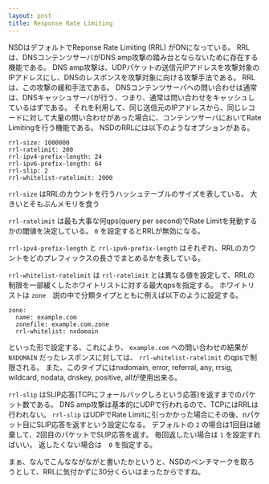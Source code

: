 ```yaml
---
layout: post
title: Response Rate Limiting
---
```


NSDはデフォルトでReponse Rate Limiting (RRL) がONになっている。
RRLは、DNSコンテンツサーバがDNS amp攻撃の踏み台とならないために存在する機能である。
DNS amp攻撃は、UDPパケットの送信元IPアドレスを攻撃対象のIPアドレスにし、DNSのレスポンスを攻撃対象に向ける攻撃手法である。
RRLは、この攻撃の緩和手法である。
DNSコンテンツサーバへの問い合わせは通常は、DNSキャッシュサーバが行う、つまり、通常は問い合わせをキャッシュしているはずである。
それを利用して、同じ送信元のIPアドレスから、同じレコードに対して大量の問い合わせがあった場合に、コンテンツサーバにおいてRate Limitingを行う機能である。
NSDのRRLには以下のようなオプションがある。
```
rrl-size: 1000000
rrl-ratelimit: 200
rrl-ipv4-prefix-length: 24
rrl-ipv6-prefix-length: 64
rrl-slip: 2
rrl-whitelist-ratelimit: 2000
```

`rrl-size` はRRLのカウントを行うハッシュテーブルのサイズを表している。
大きいとそもぶんメモリを食う

`rrl-ratelimit` は最も大事な何qps(query per second)でRate Limitを発動するかの閾値を決定している。
`0` を設定するとRRLが無効になる。

`rrl-ipv4-prefix-length` と `rrl-ipv6-prefix-length` はそれぞれ、RRLのカウントをどのプレフィックスの長さでまとめるかを表している。

`rrl-whitelist-ratelimit` は `rrl-ratelimit` とは異なる値を設定して、RRLの制限を一部緩くしたホワイトリストに対する最大qpsを指定する。
ホワイトリストは `zone`　説の中で分類タイプとともに例えば以下のように設定する。
```
zone:
  name: example.com
  zonefile: example.com.zone
  rrl-whitelist: nxdomain
```
といった形で設定する、これにより、 `example.com` への問い合わせの結果が `NXDOMAIN` だったレスポンスに対しては、 `rrl-whitelist-ratelimit` のqpsで制限される。
また、このタイプにはnxdomain, error, referral, any, rrsig, wildcard, nodata, dnskey, positive, allが使用出来る。


`rrl-slip` はSLIP応答(TCPにフォールバックしろという応答)を返すまでのパケット数である。
DNS amp攻撃は基本的にUDPで行われるので、TCPにはRRLは行われない。
`rrl-slip` はUDPでRate Limitに引っかかった場合にその後、nパケット目にSLIP応答を返すという設定になる。
デフォルトの `2` の場合は1回目は破棄して、2回目のパケットでSLIP応答を返す。
毎回返したい場合は `1` を設定すればいい。
返したくない場合は　`0` を指定する。

まぁ、なんでこんなながながと書いたかというと、NSDのベンチマークを取ろうとして、RRLに気付かずに30分くらいはまったからですね。

